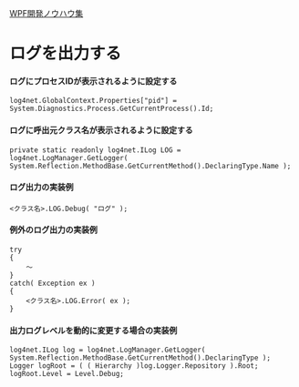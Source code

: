 [WPF開発ノウハウ集](../../index.md)
# ログを出力する

#### ログにプロセスIDが表示されるように設定する
```
log4net.GlobalContext.Properties["pid"] = System.Diagnostics.Process.GetCurrentProcess().Id;
```

#### ログに呼出元クラス名が表示されるように設定する
```
private static readonly log4net.ILog LOG = log4net.LogManager.GetLogger( System.Reflection.MethodBase.GetCurrentMethod().DeclaringType.Name );
```

#### ログ出力の実装例
```
<クラス名>.LOG.Debug( "ログ" );
```

#### 例外のログ出力の実装例
```
try
{
    ～
}
catch( Exception ex )
{
    <クラス名>.LOG.Error( ex );
}
```

#### 出力ログレベルを動的に変更する場合の実装例
```
log4net.ILog log = log4net.LogManager.GetLogger( System.Reflection.MethodBase.GetCurrentMethod().DeclaringType );
Logger logRoot = ( ( Hierarchy )log.Logger.Repository ).Root;
logRoot.Level = Level.Debug;
```
